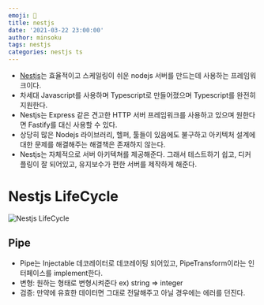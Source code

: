 ```yaml
---
emoji: 🐶
title: nestjs
date: '2021-03-22 23:00:00'
author: minsoku
tags: nestjs
categories: nestjs ts
---
```


- [Nestjs](https://nestjs.com/)는 효율적이고 스케일링이 쉬운 nodejs 서버를 만드는데 사용하는 프레임워크이다.
- 차세대 Javascript를 사용하며 Typescript로 만들어졌으며 Typescript를 완전히 지원한다.
- Nestjs는 Express 같은 견고한 HTTP 서버 프레임워크를 사용하고 있으며 원한다면 Fastify를 대신 사용할 수 있다.
- 상당히 많은 Nodejs 라이브러리, 헬퍼, 툴들이 있음에도 불구하고 아키텍처 설계에 대한 문제를 해결해주는 해결책은 존재하지 않는다.
- Nestjs는 자체적으로 서버 아키텍쳐를 제공해준다. 그래서 테스트하기 쉽고, 디커플링이 잘 되어있고, 유지보수가 편한 서버를 제작하게 해준다.

# Nestjs LifeCycle

![Nestjs LifeCycle](https://velog.velcdn.com/images/minsoku03/post/b67672cd-fdea-4067-ab80-02e15b3ffdb3/image.png)

## Pipe

- Pipe는 Injectable 데코레이터로 데코레이팅 되어있고, PipeTransform이라는 인터페이스를 implement한다.
- 변형: 원하는 형태로 변형시켜준다 ex) string => integer
- 검증: 만약에 유효한 데이터면 그대로 전달해주고 아닐 경우에는 에러를 던진다.